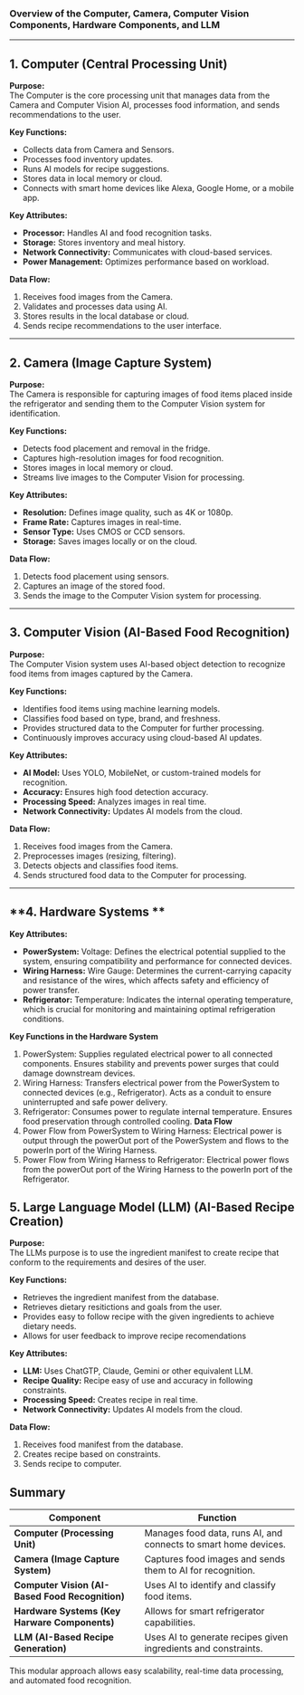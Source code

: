 ### **Overview of the Computer, Camera, Computer Vision Components, Hardware Components, and LLM**  

---

## **1. Computer (Central Processing Unit)**
**Purpose:**  
The Computer is the core processing unit that manages data from the Camera and Computer Vision AI, processes food information, and sends recommendations to the user.

**Key Functions:**
- Collects data from Camera and Sensors.  
- Processes food inventory updates.  
- Runs AI models for recipe suggestions.  
- Stores data in local memory or cloud.  
- Connects with smart home devices like Alexa, Google Home, or a mobile app.

**Key Attributes:**
- **Processor:** Handles AI and food recognition tasks.  
- **Storage:** Stores inventory and meal history.  
- **Network Connectivity:** Communicates with cloud-based services.  
- **Power Management:** Optimizes performance based on workload.  

**Data Flow:**
1. Receives food images from the Camera.  
2. Validates and processes data using AI.  
3. Stores results in the local database or cloud.  
4. Sends recipe recommendations to the user interface.  

---

## **2. Camera (Image Capture System)**
**Purpose:**  
The Camera is responsible for capturing images of food items placed inside the refrigerator and sending them to the Computer Vision system for identification.

**Key Functions:**
- Detects food placement and removal in the fridge.  
- Captures high-resolution images for food recognition.  
- Stores images in local memory or cloud.  
- Streams live images to the Computer Vision for processing.

**Key Attributes:**
- **Resolution:** Defines image quality, such as 4K or 1080p.  
- **Frame Rate:** Captures images in real-time.  
- **Sensor Type:** Uses CMOS or CCD sensors.  
- **Storage:** Saves images locally or on the cloud.  

**Data Flow:**
1. Detects food placement using sensors.  
2. Captures an image of the stored food.  
3. Sends the image to the Computer Vision system for processing.  

---

## **3. Computer Vision (AI-Based Food Recognition)**
**Purpose:**  
The Computer Vision system uses AI-based object detection to recognize food items from images captured by the Camera.

**Key Functions:**
- Identifies food items using machine learning models.  
- Classifies food based on type, brand, and freshness.  
- Provides structured data to the Computer for further processing.  
- Continuously improves accuracy using cloud-based AI updates.

**Key Attributes:**
- **AI Model:** Uses YOLO, MobileNet, or custom-trained models for recognition.  
- **Accuracy:** Ensures high food detection accuracy.  
- **Processing Speed:** Analyzes images in real time.  
- **Network Connectivity:** Updates AI models from the cloud.  

**Data Flow:**
1. Receives food images from the Camera.  
2. Preprocesses images (resizing, filtering).  
3. Detects objects and classifies food items.  
4. Sends structured food data to the Computer for processing.  

---
## **4. Hardware Systems **
**Key Attributes:**
- **PowerSystem:** 
Voltage: Defines the electrical potential supplied to the system, ensuring compatibility and performance for connected devices.
- **Wiring Harness:**
Wire Gauge: Determines the current-carrying capacity and resistance of the wires, which affects safety and efficiency of power transfer.
- **Refrigerator:**
Temperature: Indicates the internal operating temperature, which is crucial for monitoring and maintaining optimal refrigeration conditions.

**Key Functions in the Hardware System**
1. PowerSystem:
Supplies regulated electrical power to all connected components.
Ensures stability and prevents power surges that could damage downstream devices.
2. Wiring Harness:
Transfers electrical power from the PowerSystem to connected devices (e.g., Refrigerator). 
Acts as a conduit to ensure uninterrupted and safe power delivery.
3. Refrigerator: 
Consumes power to regulate internal temperature.
Ensures food preservation through controlled cooling.
**Data Flow**
1. Power Flow from PowerSystem to Wiring Harness: 
Electrical power is output through the powerOut port of the PowerSystem and flows to the powerIn port of the Wiring Harness. 
2. Power Flow from Wiring Harness to Refrigerator: 
Electrical power flows from the powerOut port of the Wiring Harness to the powerIn port of the Refrigerator.

## **5. Large Language Model (LLM) (AI-Based Recipe Creation)**
**Purpose:**  
The LLMs purpose is to use the ingredient manifest to create recipe that conform to the requirements and desires of the user.

**Key Functions:**
- Retrieves the ingredient manifest from the database.  
- Retrieves dietary resitictions and goals from the user.  
- Provides easy to follow recipe with the given ingredients to achieve dietary needs.  
- Allows for user feedback to improve recipe recomendations

**Key Attributes:**
- **LLM:** Uses ChatGTP, Claude, Gemini or other equivalent LLM.  
- **Recipe Quality:** Recipe easy of use and accuracy in following constraints.  
- **Processing Speed:** Creates recipe in real time.  
- **Network Connectivity:** Updates AI models from the cloud.  

**Data Flow:**
1. Receives food manifest from the database.  
2. Creates recipe based on constraints.  
3. Sends recipe to computer.  

## **Summary**
| **Component**       | **Function** |
|---------------------|-------------|
| **Computer (Processing Unit)** | Manages food data, runs AI, and connects to smart home devices. |
| **Camera (Image Capture System)** | Captures food images and sends them to AI for recognition. |
| **Computer Vision (AI-Based Food Recognition)** | Uses AI to identify and classify food items. |
| **Hardware Systems (Key Harware Components)** | Allows for smart refrigerator capabilities. |
| **LLM (AI-Based Recipe Generation)** | Uses AI to generate recipes given ingredients and constraints. |

This modular approach allows easy scalability, real-time data processing, and automated food recognition.  